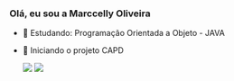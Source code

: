### Olá, eu sou a Marccelly Oliveira
- 🌱 Estudando: Programação Orientada a Objeto - JAVA 
- 👯 Iniciando o projeto CAPD


   <picture>
        <source
        srcset="https://github-readme-stats.vercel.app/api?username=rayoliveir&show_icons=true&theme=radical"
        />
        <img src="https://github-readme-stats.vercel.app/api?username=rayoliveir&show_icons=true" />
    </picture>
    <picture>
        <source
        srcset="https://github-readme-stats.vercel.app/api/top-langs/?username=rayoliveir&layout=compact&theme=radical"
        />
        <img src="https://github-readme-stats.vercel.app/api/top-langs/?username=rayoliveir&langs_count=8&theme=radical" />
    </picture>
